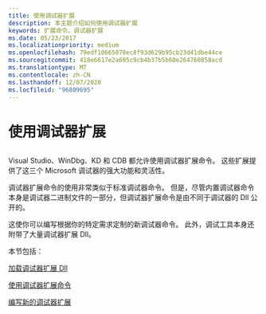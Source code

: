 ```yaml
---
title: 使用调试器扩展
description: 本主题介绍如何使用调试器扩展
keywords: 扩展命令，调试器扩展
ms.date: 05/23/2017
ms.localizationpriority: medium
ms.openlocfilehash: 79edf10665078ec8f93d629b95cb23d41dbe44ce
ms.sourcegitcommit: 418e6617e2a695c9cb4b37b5b60e264760858acd
ms.translationtype: MT
ms.contentlocale: zh-CN
ms.lasthandoff: 12/07/2020
ms.locfileid: "96809695"
---
```

# <a name="using-debugger-extensions"></a>使用调试器扩展


## <span id="ddk_debugger_extensions_dbg"></span><span id="DDK_DEBUGGER_EXTENSIONS_DBG"></span>


Visual Studio、WinDbg、KD 和 CDB 都允许使用调试器扩展命令。 这些扩展提供了这三个 Microsoft 调试器的强大功能和灵活性。

调试器扩展命令的使用非常类似于标准调试器命令。 但是，尽管内置调试器命令本身是调试器二进制文件的一部分，但调试器扩展命令是由不同于调试器的 Dll 公开的。

这使你可以编写根据你的特定需求定制的新调试器命令。 此外，调试工具本身还附带了大量调试器扩展 Dll。

本节包括：

[加载调试器扩展 Dll](loading-debugger-extension-dlls.md)

[使用调试器扩展命令](using-debugger-extension-commands.md)

[编写新的调试器扩展](writing-new-debugger-extensions.md)

 

 





